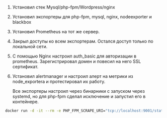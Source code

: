 1. Установил стек Mysql/php-fpm/Wordpress/nginx
2. Установил экспортеры для php-fpm, mysql, nginx, nodeexporter и blackbox
3. Установил Prometheus на тот же сервер.
4. Закрыл доступы ко всем экспортерам. Остался доступ только по локальной сети.
5. С помощью Nginx настроил auth_basic для авторизации в prometheus. Зарегистрировал домен и повесил на него SSL сертификат.
6. Установил alertmanager и настроил алерт на метрики из node_exportera и протестировал их работу.
   
   Все экспортеры настроил через бинарники с запуском через systemd, но для php-fpm сделал исключение и запустил его в контейнере.
 ```bash
 docker run -d -it --rm -e PHP_FPM_SCRAPE_URI="tcp://localhost:9001/status" -e WEB_LISTEN_ADDRESS="127.0.0.1:9253" -p 127.0.0.1:9253:9253 hipages/php-fpm_exporter
```
